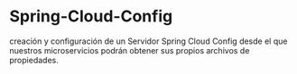 # Spring-Cloud-Config
creación y configuración de un Servidor Spring Cloud Config desde el que nuestros microservicios podrán obtener sus propios archivos de propiedades.
